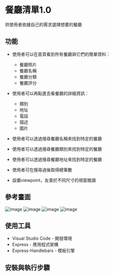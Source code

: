 # 餐廳清單1.0
供使用者依據自己的需求選擇想要的餐廳

## 功能

+ 使用者可以在首頁看到所有餐廳與它們的簡單資料：
  - 餐廳照片
  - 餐廳名稱
  - 餐廳分類
  - 餐廳評分

+ 使用者可以再點進去看餐廳的詳細資訊：
  - 類別
  - 地址
  - 電話
  - 描述
  - 圖片

+ 使用者可以透過搜尋餐廳名稱來找到特定的餐廳
+ 使用者可以透過搜尋餐廳類別來找到特定的餐廳
+ 使用者可以透過搜尋餐廳地址來找到特定的餐廳
+ 使用者可在搜尋過後取得總筆數
+ 設置viewpoint，友善於不同尺寸的視窗閱讀

## 參考畫面
![image](https://user-images.githubusercontent.com/54500773/187078617-22344b2f-0680-4c94-a28b-68d493432e03.png)
![image](https://user-images.githubusercontent.com/54500773/187078665-0dcdfd6f-2988-43e9-86a4-40f37b929cc2.png)
![image](https://user-images.githubusercontent.com/54500773/187078689-cac47c1e-a87f-42ed-aac4-f5e6c7979bed.png)
![image](https://user-images.githubusercontent.com/54500773/187078721-0efed399-e8f2-4229-9ae1-e11113abb8de.png)

## 使用工具
+ Visual Studio Code - 開發環境
+ Express - 應用程式架構
+ Express-Handlebars - 模板引擎

## 安裝與執行步驟
